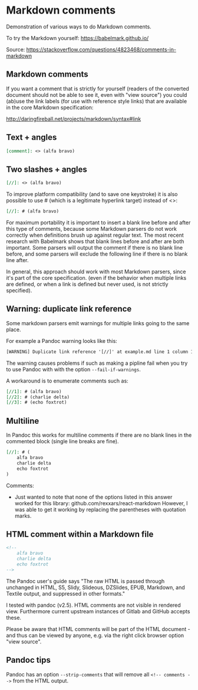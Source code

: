 # Markdown comments

Demonstration of various ways to do Markdown comments.

To try the Markdown yourself: https://babelmark.github.io/

Source: https://stackoverflow.com/questions/4823468/comments-in-markdown


## Markdown comments

If you want a comment that is strictly for yourself (readers of the converted document should not be able to see it, even with "view source") you could (ab)use the link labels (for use with reference style links) that are available in the core Markdown specification:

http://daringfireball.net/projects/markdown/syntax#link



## Text + angles

```markdown
[comment]: <> (alfa bravo)
```

[comment]: <> (alfa bravo)


## Two slashes + angles

```markdown
[//]: <> (alfa bravo)
```

[//]: <> (alfa bravo)

To improve platform compatibility (and to save one keystroke) it is also possible to use # (which is a legitimate hyperlink target) instead of <>:

```markdown
[//]: # (alfa bravo)
```

[//]: # (alfa bravo)

For maximum portability it is important to insert a blank line before and after this type of comments, because some Markdown parsers do not work correctly when definitions brush up against regular text. The most recent research with Babelmark shows that blank lines before and after are both important. Some parsers will output the comment if there is no blank line before, and some parsers will exclude the following line if there is no blank line after.

In general, this approach should work with most Markdown parsers, since it's part of the core specification. (even if the behavior when multiple links are defined, or when a link is defined but never used, is not strictly specified).


## Warning: duplicate link reference

Some markdown parsers emit warnings for multiple links going to the same place.

For example a Pandoc warning looks like this:

```txt
[WARNING] Duplicate link reference '[//]' at example.md line 1 column 1
```

The warning causes problems if such as making a pipline fail when you try to use Pandoc with with the option `--fail-if-warnings`.

 A workaround is to enumerate comments such as:

```markdown
[//1]: # (alfa bravo)
[//2]: # (charlie delta)
[//3]: # (echo foxtrot)
```

[//1]: # (alfa bravo)
[//2]: # (charlie delta)
[//3]: # (echo foxtrot)


## Multiline

In Pandoc this works for multiline comments if there are no blank lines in the commented block (single line breaks are fine). 

```markdown
[//]: # (
    alfa bravo 
    charlie delta
    echo foxtrot
)
```

[//]: # (
    alfa bravo 
    charlie delta
    echo foxtrot
)

Comments:

* Just wanted to note that none of the options listed in this answer worked for this library: github.com/rexxars/react-markdown However, I was able to get it working by replacing the parentheses with quotation marks. 


## HTML comment within a Markdown file

```html
<!--
    alfa bravo
    charlie delta
    echo foxtrot
-->
```

<!--
    alfa bravo
    charlie delta
    echo foxtrot
-->

The Pandoc user's guide says "The raw HTML is passed through unchanged in HTML, S5, Slidy, Slideous, DZSlides, EPUB, Markdown, and Textile output, and suppressed in other formats." 

I tested with pandoc (v2.5). HTML comments are not visible in rendered view. Furthermore current upstream instances of Gitlab and GitHub accepts these.

Please be aware that HTML comments will be part of the HTML document - and thus can be viewed by anyone, e.g. via the right click browser option "view source".


## Pandoc tips

Pandoc has an option `--strip-comments` that will remove all `<!-- comments -->` from the HTML output.
